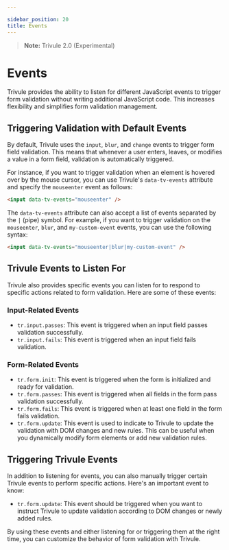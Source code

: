 ```yaml
---

sidebar_position: 20
title: Events
---
```

> **Note:** Trivule 2.0 (Experimental)

# Events

Trivule provides the ability to listen for different JavaScript events to trigger form validation without writing additional JavaScript code. This increases flexibility and simplifies form validation management.

## Triggering Validation with Default Events

By default, Trivule uses the `input`, `blur`, and `change` events to trigger form field validation. This means that whenever a user enters, leaves, or modifies a value in a form field, validation is automatically triggered.

For instance, if you want to trigger validation when an element is hovered over by the mouse cursor, you can use Trivule's `data-tv-events` attribute and specify the `mouseenter` event as follows:

```html
<input data-tv-events="mouseenter" />
```

The `data-tv-events` attribute can also accept a list of events separated by the `|` (pipe) symbol. For example, if you want to trigger validation on the `mouseenter`, `blur`, and `my-custom-event` events, you can use the following syntax:

```html
<input data-tv-events="mouseenter|blur|my-custom-event" />
```

## Trivule Events to Listen For

Trivule also provides specific events you can listen for to respond to specific actions related to form validation. Here are some of these events:

### Input-Related Events

- `tr.input.passes`: This event is triggered when an input field passes validation successfully.
- `tr.input.fails`: This event is triggered when an input field fails validation.

### Form-Related Events

- `tr.form.init`: This event is triggered when the form is initialized and ready for validation.
- `tr.form.passes`: This event is triggered when all fields in the form pass validation successfully.
- `tr.form.fails`: This event is triggered when at least one field in the form fails validation.
- `tr.form.update`: This event is used to indicate to Trivule to update the validation with DOM changes and new rules. This can be useful when you dynamically modify form elements or add new validation rules.

## Triggering Trivule Events

In addition to listening for events, you can also manually trigger certain Trivule events to perform specific actions. Here's an important event to know:

- `tr.form.update`: This event should be triggered when you want to instruct Trivule to update validation according to DOM changes or newly added rules.

By using these events and either listening for or triggering them at the right time, you can customize the behavior of form validation with Trivule.